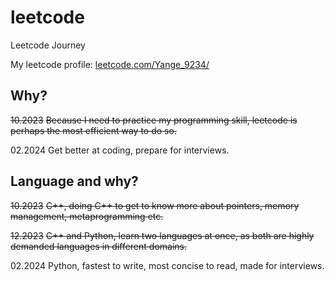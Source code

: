 # leetcode

Leetcode Journey

My leetcode profile: [leetcode.com/Yange_9234/](https://leetcode.com/Yange_9234/)

## Why?

~~10.2023~~
~~Because I need to practice my programming skill, leetcode is perhaps the most efficient way to do so.~~

02.2024
Get better at coding, prepare for interviews.

## Language and why?

~~10.2023~~
~~C++, doing C++ to get to know more about pointers, memory management, metaprogramming etc.~~

~~12.2023~~
~~C++ and Python, learn two languages at once, as both are highly demanded languages in different domains.~~

02.2024
Python, fastest to write, most concise to read, made for interviews.
